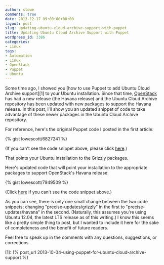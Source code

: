 ```yaml
---
author: slowe
comments: true
date: 2013-12-17 09:00:00+00:00
layout: post
slug: updating-ubuntu-cloud-archive-support-with-puppet
title: Updating Ubuntu Cloud Archive Support with Puppet
wordpress_id: 3386
categories:
- Linux
tags:
- Automation
- Linux
- OpenStack
- Puppet
- Ubuntu
---
```


Some time ago, I showed you [how to use Puppet to add Ubuntu Cloud Archive support][1] to your Ubuntu installation. Since that time, [OpenStack](http://www.openstack.org/) has had a new release (the Havana release) and the Ubuntu Cloud Archive repository has been updated with new packages to support the Havana release. In this post, I'll show you an updated snippet of code to take advantage of these newer packages in the Ubuntu Cloud Archive repository.

For reference, here's the original Puppet code I posted in the first article:

{% gist lowescott/6827241 %}

(If you can't see the code snippet above, please click [here](https://gist.github.com/lowescott/6827241).)

That points your Ubuntu installation to the Grizzly packages.

Here's updated code that will point your installation to the appropriate packages to support OpenStack's Havana release:

{% gist lowescott/7949509 %}

(Click [here](https://gist.github.com/lowescott/7949509) if you can't see the code snippet above.)

As you can see, there is only one small change between the two code snippets: changing "precise-updates/grizzly" in the first to "precise-updates/havana" in the second. (Naturally, this assumes you're using Ubuntu 12.04, the latest LTS release as of this writing.) I know this seems like a pretty simple thing to post, but I wanted to include it here for the sake of completeness and the benefit of future readers.

Feel free to speak up in the comments with any questions, suggestions, or corrections.

[1]: {% post_url 2013-10-04-using-puppet-for-ubuntu-cloud-archive-support %}
